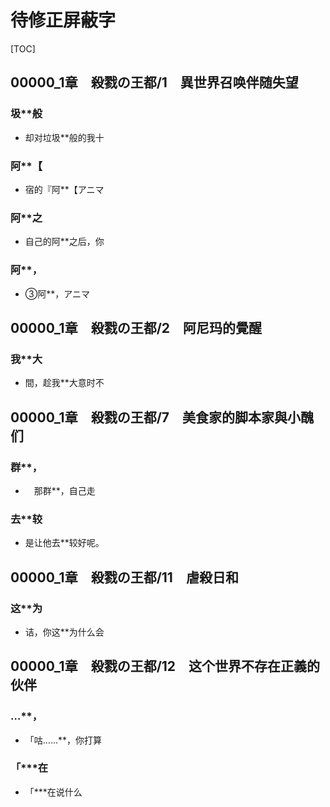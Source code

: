 # 待修正屏蔽字

[TOC]

## 00000_1章　殺戮の王都/1　異世界召唤伴随失望

### 圾**般

- 却对垃圾**般的我十

### 阿**【

- 宿的『阿**【アニマ

### 阿**之

- 自己的阿**之后，你

### 阿**，

- ③阿**，アニマ


## 00000_1章　殺戮の王都/2　阿尼玛的覺醒

### 我**大

- 間，趁我**大意时不


## 00000_1章　殺戮の王都/7　美食家的脚本家與小醜们

### 群**，

- 　那群**，自己走

### 去**较

- 是让他去**较好呢。


## 00000_1章　殺戮の王都/11　虐殺日和

### 这**为

- 诘，你这**为什么会


## 00000_1章　殺戮の王都/12　这个世界不存在正義的伙伴

### …**，

- 「咕……**，你打算

### 「***在

- 「***在说什么
